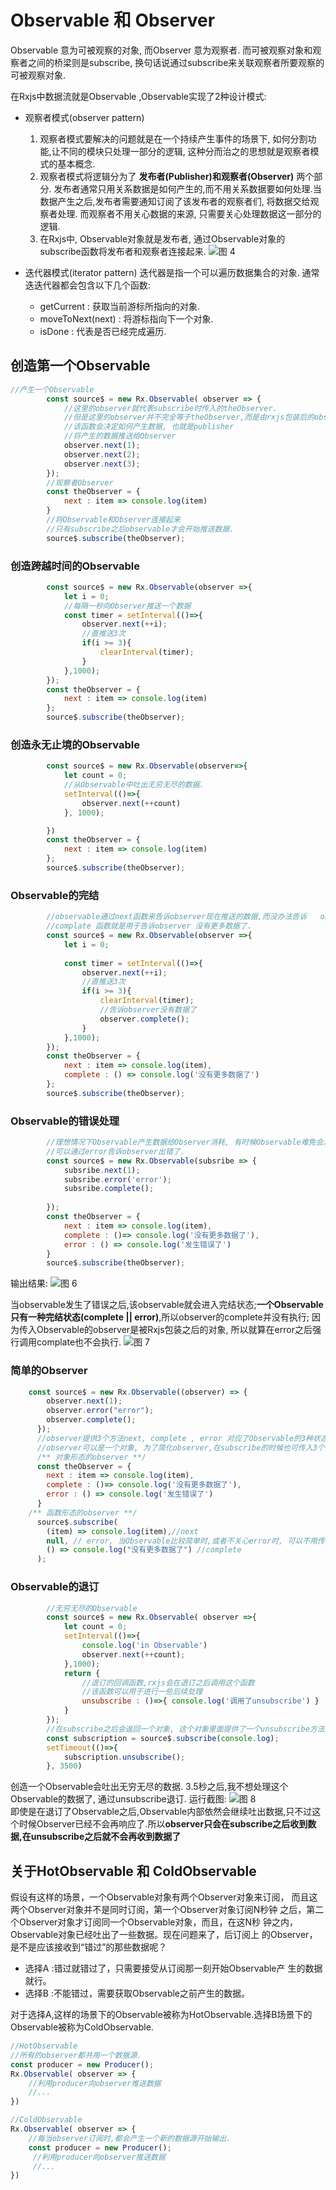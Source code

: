 # Observable 和 Observer

Observable 意为可被观察的对象, 而Observer 意为观察者. 而可被观察对象和观察者之间的桥梁则是subscribe, 换句话说通过subscribe来关联观察者所要观察的可被观察对象.

在Rxjs中数据流就是Observable ,Observable实现了2种设计模式:
* 观察者模式(observer pattern)
    1. 观察者模式要解决的问题就是在一个持续产生事件的场景下, 如何分割功能,让不同的模块只处理一部分的逻辑, 这种分而治之的思想就是观察者模式的基本概念.
    2. 观察者模式将逻辑分为了 **发布者(Publisher)**和**观察者(Observer)** 两个部分.
    发布者通常只用关系数据是如何产生的,而不用关系数据要如何处理.当数据产生之后,发布者需要通知订阅了该发布者的观察者们, 将数据交给观察者处理. 
    而观察者不用关心数据的来源, 只需要关心处理数据这一部分的逻辑.
    3. 在Rxjs中, Observable对象就是发布者, 通过Observable对象的subscribe函数将发布者和观察者连接起来.
    ![图 4](images/168f2bfa5053656890539d2ef65ee11952e9fb6b9ff105b669022da9df991a85.png)  

* 迭代器模式(iterator pattern)
  迭代器是指一个可以遍历数据集合的对象.
  通常迭迭代器都会包含以下几个函数:
  * getCurrent : 获取当前游标所指向的对象.
  * moveToNext(next) : 将游标指向下一个对象.
  * isDone : 代表是否已经完成遍历.

## 创造第一个Observable
```js
//产生一个Observable
        const source$ = new Rx.Observable( observer => {
            //这里的observer就代表subscribe时传入的theObserver.
            //但是这里的observer并不完全等于theObserver,而是由rxjs包装后的observer.
            //该函数会决定如何产生数据, 也就是publisher
            //将产生的数据推送给Observer
            observer.next(1);
            observer.next(2);
            observer.next(3);
        });
        //观察者Observer
        const theObserver = {
            next : item => console.log(item)
        }
        //将Observable和Observer连接起来
        //只有subscribe之后observable才会开始推送数据.
        source$.subscribe(theObserver);
```
### 创造跨越时间的Observable
```js
        const source$ = new Rx.Observable(observer =>{
            let i = 0;
            //每隔一秒向Observer推送一个数据
            const timer = setInterval(()=>{
                observer.next(++i);
                //直推送3次
                if(i >= 3){
                    clearInterval(timer);
                }
            },1000);
        });
        const theObserver = {
            next : item => console.log(item)
        };
        source$.subscribe(theObserver);
```
### 创造永无止境的Observable
```js
        const source$ = new Rx.Observable(observer=>{
            let count = 0;
            //从Observable中吐出无穷无尽的数据.
            setInterval(()=>{
                observer.next(++count)
            }, 1000);

        })
        const theObserver = {
            next : item => console.log(item)
        };
        source$.subscribe(theObserver);
```
### Observable的完结
```js
        //observable通过next函数来告诉observer现在推送的数据,而没办法告诉   observer数据的完结(没有更多数据了).
        //complate 函数就是用于告诉observer 没有更多数据了.
        const source$ = new Rx.Observable(observer =>{
            let i = 0;
            
            const timer = setInterval(()=>{
                observer.next(++i);
                //直推送3次
                if(i >= 3){
                    clearInterval(timer);
                    //告诉observer没有数据了
                    observer.complete();
                }
            },1000);
        });
        const theObserver = {
            next : item => console.log(item),
            complete : () => console.log('没有更多数据了')
        };
        source$.subscribe(theObserver);
```
### Observable的错误处理
```js
        //理想情况下Observable产生数据给Observer消耗, 有时候Observable难免会发生错误而无法继续推送数据给observer了.
        //可以通过error告诉observer出错了.
        const source$ = new Rx.Observable(subsribe => {
            subsribe.next(1);
            subsribe.error('error');
            subsribe.complete();
            
        });
        const theObserver = {
            next : item => console.log(item),
            complete : ()=> console.log('没有更多数据了'),
            error : () => console.log('发生错误了')
        }
        source$.subscribe(theObserver);
```
输出结果:
![图 6](images/1e20d36879622f4cd73f9e36bc589c4bb3dcacb752b0c57e40a912e409e7fbef.png)  

当observable发生了错误之后,该observable就会进入完结状态;**一个Observable只有一种完结状态(complete || error)**,所以observer的complete并没有执行;
因为传入Observable的observer是被Rxjs包装之后的对象, 所以就算在error之后强行调用complate也不会执行.
![图 7](images/6cb161edf7c6af12429b63f47caba427b046f1a434877b83944ef2049c395dd0.png)  

### 简单的Observer
```js
    const source$ = new Rx.Observable((observer) => {
        observer.next(1);
        observer.error("error");
        observer.complete();
      });
      //observer提供3个方法next, complete , error 对应了Observable的3种状态.
      //observer可以是一个对象, 为了简化observer,在subscribe的时候也可传入3个函数分别代表next error complete.
      /** 对象形态的observer **/
      const theObserver = {
        next : item => console.log(item),
        complete : ()=> console.log('没有更多数据了'),
        error : () => console.log('发生错误了')
      }
    /** 函数形态的observer **/
      source$.subscribe(
        (item) => console.log(item),//next
        null, // error, 当Observable比较简单时,或者不关心error时, 可以不用传入error
        () => console.log("没有更多数据了") //complete
      );
```

### Observable的退订
```js
        //无穷无尽的Observable
        const source$ = new Rx.Observable( observer =>{
            let count = 0;
            setInterval(()=>{
                console.log('in Observable')
                observer.next(++count);
            },1000);
            return {
                //退订的回调函数,rxjs会在退订之后调用这个函数
                //该函数可以用于进行一些后续处理
                unsubscribe : ()=>{ console.log('调用了unsubscribe') }
            }
        });
        //在subscribe之后会返回一个对象, 这个对象里面提供了一个unsubscribe方法,用于断开Observable和observer之间的连接.
        const subscription = source$.subscribe(console.log);
        setTimeout(()=>{
            subscription.unsubscribe();
        }, 3500)
```
创造一个Observable会吐出无穷无尽的数据. 3.5秒之后,我不想处理这个Observable的数据了, 通过unsubscribe退订.
运行截图:
![图 8](images/3c797549b4f6740147b8841a956c2b7f5df6ece32842370a68abb9431f620e04.png)  
即使是在退订了Observable之后,Observable内部依然会继续吐出数据,只不过这个时候Observer已经不会再响应了.所以**observer只会在subscribe之后收到数据,在unsubscribe之后就不会再收到数据了**

## 关于HotObservable 和 ColdObservable

假设有这样的场景，⼀个Observable对象有两个Observer对象来订阅，
⽽且这两个Observer对象并不是同时订阅，第⼀个Observer对象订阅N秒钟
之后，第⼆个Observer对象才订阅同⼀个Observable对象，⽽且，在这N秒
钟之内，Observable对象已经吐出了⼀些数据。现在问题来了，后订阅上
的Observer，是不是应该接收到“错过”的那些数据呢？

* 选择A :错过就错过了，只需要接受从订阅那⼀刻开始Observable产
⽣的数据就⾏。
* 选择B :不能错过，需要获取Observable之前产⽣的数据。

对于选择A,这样的场景下的Observable被称为HotObservable.选择B场景下的Observable被称为ColdObservable.


```js
//HotObservable
//所有的observer都共用一个数据源.
const producer = new Producer();
Rx.Observable( observer => {
    //利用producer向observer推送数据
    //...
})
```
```js
//ColdObservable
Rx.Observable( observer => {
    //每当observer订阅时,都会产生一个新的数据源开始输出.
    const producer = new Producer();
     //利用producer向observer推送数据
     //...
})
```